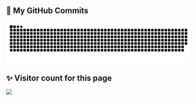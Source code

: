 ## 🎉 My GitHub Commits

<picture>
  <source media="(prefers-color-scheme: dark)" srcset="https://raw.githubusercontent.com/pzjawa/pzjawa/output/github-contribution-grid-snake-dark.svg">
  <source media="(prefers-color-scheme: light)" srcset="https://raw.githubusercontent.com/pzjawa/pzjawa/output/github-contribution-grid-snake.svg">
  <img alt="github contribution grid snake animation" src="https://raw.githubusercontent.com/pzjawa/pzjawa/output/github-contribution-grid-snake.svg">
</picture>

<br>

## ✨ Visitor count for this page

![](https://moe-counter.glitch.me/get/@pzjawa.github.readme)
